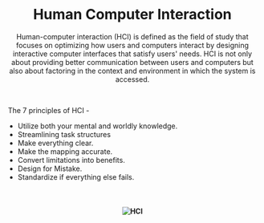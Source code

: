 <br>

<h1 align="center"> Human Computer Interaction </h1>

<p align="center">  
Human-computer interaction (HCI) is defined as the field of study that focuses on optimizing how users and computers interact by designing interactive computer interfaces that satisfy users' needs. HCI is not only about providing better communication between users and computers but also about factoring in the context and environment in which the system is accessed.
</p> <br>

&nbsp;The 7 principles of HCI -

- Utilize both your mental and worldly knowledge. 
- Streamlining task structures 
- Make everything clear. 
- Make the mapping accurate. 
- Convert limitations into benefits. 
- Design for Mistake. 
- Standardize if everything else fails.

<br>

<h4 align="center">

![HCI](https://user-images.githubusercontent.com/107812047/235113462-6867e3f7-2b8e-456c-9b22-bb737483503f.png) 

</h4>

